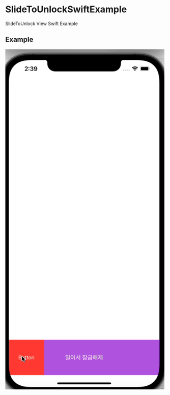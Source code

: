 # SlideToUnlockSwiftExample
SlideToUnlock View Swift Example

## Example
<img src= ./slideToUnlock.gif width="500">
